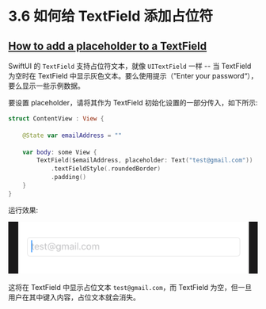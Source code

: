 # 3.6 如何给 TextField 添加占位符

## [How to add a placeholder to a TextField](https://www.hackingwithswift.com/quick-start/swiftui/how-to-add-a-placeholder-to-a-textfield)

SwiftUI 的 `TextField` 支持占位符文本，就像 `UITextField` 一样 -- 当 TextField 为空时在 TextField 中显示灰色文本。要么使用提示（”Enter your password“），要么显示一些示例数据。

要设置 placeholder，请将其作为 TextField 初始化设置的一部分传入，如下所示:

```swift
struct ContentView : View {

    @State var emailAddress = ""

    var body: some View {
        TextField($emailAddress, placeholder: Text("test@gmail.com"))
            .textFieldStyle(.roundedBorder)
            .padding()
    }
}
```

运行效果:

![](../.gitbook/assets/textfield_placeholder.png)

这将在 TextField 中显示占位文本 `test@gmail.com`，而 TextField 为空，但一旦用户在其中键入内容，占位文本就会消失。

